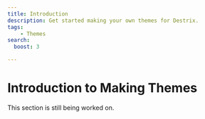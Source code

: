 ```yaml
---
title: Introduction
description: Get started making your own themes for Destrix.
tags:
    - Themes
search:
  boost: 3

---
```

# Introduction to Making Themes
This section is still being worked on.